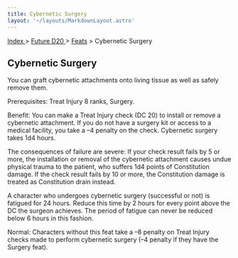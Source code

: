 ```yaml
---
title: Cybernetic Surgery
layout: '~/layouts/MarkdownLayout.astro'
---
```


[ Index ](/) > [ Future D20 ](/future.d20.srd) > [Feats](/future.d20.srd/feats) > Cybernetic Surgery

## Cybernetic Surgery

You can graft cybernetic attachments onto living tissue as well as safely
remove them.

Prerequisites: Treat Injury 8 ranks, Surgery.

Benefit: You can make a Treat Injury check (DC 20) to install or remove a
cybernetic attachment. If you do not have a surgery kit or access to a medical
facility, you take a –4 penalty on the check. Cybernetic surgery takes 1d4
hours.

The consequences of failure are severe: If your check result fails by 5 or
more, the installation or removal of the cybernetic attachment causes undue
physical trauma to the patient, who suffers 1d4 points of Constitution damage.
If the check result fails by 10 or more, the Constitution damage is treated as
Constitution drain instead.

A character who undergoes cybernetic surgery (successful or not) is fatigued
for 24 hours. Reduce this time by 2 hours for every point above the DC the
surgeon achieves. The period of fatigue can never be reduced below 6 hours in
this fashion.

Normal: Characters without this feat take a –8 penalty on Treat Injury checks
made to perform cybernetic surgery (–4 penalty if they have the Surgery feat).

